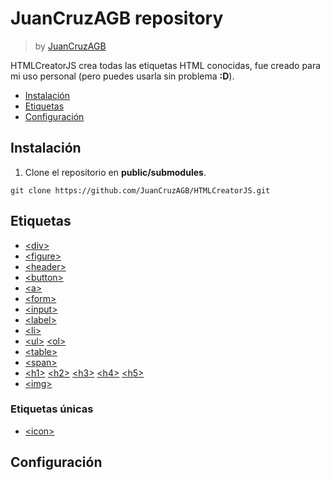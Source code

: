 # JuanCruzAGB repository
> by [JuanCruzAGB](https://github.com/JuanCruzAGB)

HTMLCreatorJS crea todas las etiquetas HTML conocidas, fue creado para mi uso personal (pero puedes usarla sin problema **:D**).

-  [Instalación](#instalación)
-  [Etiquetas](#etiquetas)
-  [Configuración](#configuración)

## Instalación

 1. Clone el repositorio en **public/submodules**.
```
git clone https://github.com/JuanCruzAGB/HTMLCreatorJS.git
```

## Etiquetas

-  [<div\>](https://github.com/JuanCruzAGB/HTMLCreatorJS/blob/master/doc/es/div.md)
-  [<figure\>](https://github.com/JuanCruzAGB/HTMLCreatorJS/blob/master/doc/es/figure.md)
-  [<header\>](https://github.com/JuanCruzAGB/HTMLCreatorJS/blob/master/doc/es/header.md)
-  [<button\>](https://github.com/JuanCruzAGB/HTMLCreatorJS/blob/master/doc/es/button.md)
-  [<a\>](https://github.com/JuanCruzAGB/HTMLCreatorJS/blob/master/doc/es/link.md)
-  [<form\>](https://github.com/JuanCruzAGB/HTMLCreatorJS/blob/master/doc/es/form.md)
-  [<input\>](https://github.com/JuanCruzAGB/HTMLCreatorJS/blob/master/doc/es/input.md)
-  [<label\>](https://github.com/JuanCruzAGB/HTMLCreatorJS/blob/master/doc/es/label.md)
-  [<li\>](https://github.com/JuanCruzAGB/HTMLCreatorJS/blob/master/doc/es/item.md)
-  [<ul\>](https://github.com/JuanCruzAGB/HTMLCreatorJS/blob/master/doc/es/list.md) [<ol\>](https://github.com/JuanCruzAGB/HTMLCreatorJS/blob/master/doc/es/list.md)
-  [<table\>](https://github.com/JuanCruzAGB/HTMLCreatorJS/blob/master/doc/es/table.md)
-  [<span\>](https://github.com/JuanCruzAGB/HTMLCreatorJS/blob/master/doc/es/span.md)
-  [<h1\>](https://github.com/JuanCruzAGB/HTMLCreatorJS/blob/master/doc/es/title.md) [<h2\>](https://github.com/JuanCruzAGB/HTMLCreatorJS/blob/master/doc/es/title.md) [<h3\>](https://github.com/JuanCruzAGB/HTMLCreatorJS/blob/master/doc/es/title.md) [<h4\>](https://github.com/JuanCruzAGB/HTMLCreatorJS/blob/master/doc/es/title.md) [<h5\>](https://github.com/JuanCruzAGB/HTMLCreatorJS/blob/master/doc/es/title.md)
-  [<img\>](https://github.com/JuanCruzAGB/HTMLCreatorJS/blob/master/doc/es/image.md)

### Etiquetas únicas

-  [<icon\>](https://github.com/JuanCruzAGB/HTMLCreatorJS/blob/master/doc/es/icon.md)

## Configuración